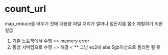 # count_url

map_reduce를 배우기 전에 대용량 파일 처리가 얼마나 힘든지를 몸소 체험하기 위한 실습

1) 기존 노트북에서 수행 => memery error
2) 동방 서버컴으로 수행 => 해결 <
** 그냥 ec2에 ebs 5gb이상으로 돌리면 될 듯
